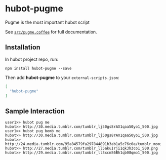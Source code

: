 # hubot-pugme

Pugme is the most important hubot script

See [`src/pugme.coffee`](src/pugme.coffee) for full documentation.

## Installation

In hubot project repo, run:

`npm install hubot-pugme --save`

Then add **hubot-pugme** to your `external-scripts.json`:

```json
[
  "hubot-pugme"
]
```

## Sample Interaction

```
user1>> hubot pug me
hubot>> http://30.media.tumblr.com/tumblr_lj50gs8rAX1qaa50yo1_500.jpg
user1>> hubot pug bomb me
hubot>> http://30.media.tumblr.com/tumblr_lj50gs8rAX1qaa50yo1_500.jpg
hubot>> http://24.media.tumblr.com/95a84579fa297844891b3ab1a5c76c0a/tumblr_mooibbcKl51rylzllo1_500.jpg
hubot>> http://27.media.tumblr.com/tumblr_ll5akuIrji1qk3h3co1_500.png
hubot>> http://29.media.tumblr.com/tumblr_ll3xcmS6Bh1qb08qmo1_500.jpg
```
